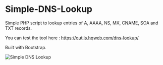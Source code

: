 # Simple-DNS-Lookup

Simple PHP script to lookup entries of A, AAAA, NS, MX, CNAME, SOA and TXT records.

You can test the tool here : https://outils.hqweb.com/dns-lookup/

Built with Bootstrap.

![Simple DNS Lookup](https://outils.hqweb.com/dns-lookup/assets/preview.png)

